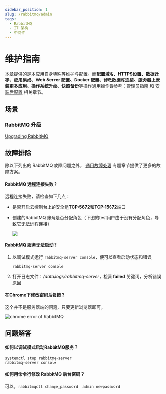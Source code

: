 ```yaml
---
sidebar_position: 1
slug: /rabbitmq/admin
tags:
  - RabbitMQ 
  - IT 架构
  - 中间件
---
```


# 维护指南

本章提供的是本应用自身特殊等维护与配置。而**配置域名、HTTPS设置、数据迁移、应用集成、Web Server 配置、Docker 配置、修改数据库连接、服务器上安装更多应用、操作系统升级、快照备份**等操作通用操作请参考：[管理员指南](../administrator) 和 [安装后配置](../install/setup) 相关章节。


## 场景

### RabbitMQ 升级

[Upgrading RabbitMQ](https://www.rabbitmq.com/upgrade.html)

## 故障排除

除以下列出的 RabbitMQ 故障问题之外， [通用故障处理](../troubleshoot) 专题章节提供了更多的故障方案。 

#### RabbitMQ 远程连接失败？

远程连接失败，请检查如下几点：

* 是否开启云控制台上的安全组**TCP:5672**和**TCP:15672**端口

* 创建的RabbitMQ 账号是否分配角色（下图的test用户由于没有分配角色，导致它无法远程连接）

  ![](https://libs.websoft9.com/Websoft9/DocsPicture/zh/rabbitmq/rabbitmq-createusererror-websoft9.png)

#### RabbitMQ 服务无法启动？

1. 以调试模式运行 `rabbitmq-server console`，便可以查看启动状态和错误
   ```
   rabbitmq-server console
   ```
2. 打开日志文件：*/data/logs/rabbitmq-server*，检索 **failed** 关键词，分析错误原因


#### 在Chrome下修改密码后报错？

这个并不是服务器端的问题，只要更新浏览器即可。

![chrome error of RabbitMQ](https://libs.websoft9.com/Websoft9/DocsPicture/zh/rabbitmq/rabbitmq-chromeerror-websoft9.png)

## 问题解答

#### 如何以调试模式启动RabbitMQ服务？

```
systemctl stop rabbitmq-server
rabbitmq-server console
```

#### 如何用命令行修改 RabbitMQ 后台密码？

可以，`rabbitmqctl change_password  admin newpassword`